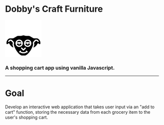 # Dobby's Craft Furniture
![Alt text](/assets/images/2730308_dobby_elf_harry_potter_solid_icon.svg)
### A shopping cart app using vanilla Javascript.

---

# Goal

Develop an interactive web application that takes user input via an "add to cart" function, storing the necessary data from each grocery item to the user's shopping cart.

